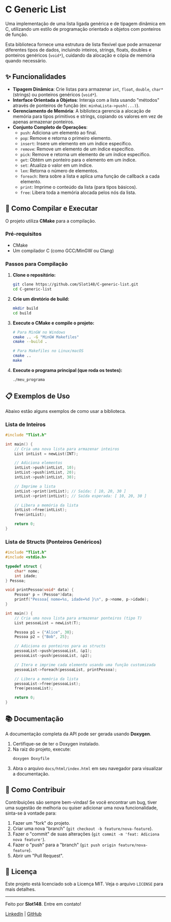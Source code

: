# C Generic List

Uma implementação de uma lista ligada genérica e de tipagem dinâmica em C, utilizando um estilo de programação orientado a objetos com ponteiros de função.

Esta biblioteca fornece uma estrutura de lista flexível que pode armazenar diferentes tipos de dados, incluindo inteiros, strings, floats, doubles e ponteiros genéricos (`void*`), cuidando da alocação e cópia de memória quando necessário.

## ✨ Funcionalidades

- **Tipagem Dinâmica**: Crie listas para armazenar `int`, `float`, `double`, `char*` (strings) ou ponteiros genéricos (`void*`).
- **Interface Orientada a Objetos**: Interaja com a lista usando "métodos" através de ponteiros de função (ex: `minhaLista->push(...)`).
- **Gerenciamento de Memória**: A biblioteca gerencia a alocação de memória para tipos primitivos e strings, copiando os valores em vez de apenas armazenar ponteiros.
- **Conjunto Completo de Operações**:
  - `push`: Adiciona um elemento ao final.
  - `pop`: Remove e retorna o primeiro elemento.
  - `insert`: Insere um elemento em um índice específico.
  - `remove`: Remove um elemento de um índice específico.
  - `pick`: Remove e retorna um elemento de um índice específico.
  - `get`: Obtém um ponteiro para o elemento em um índice.
  - `set`: Atualiza o valor em um índice.
  - `len`: Retorna o número de elementos.
  - `foreach`: Itera sobre a lista e aplica uma função de callback a cada elemento.
  - `print`: Imprime o conteúdo da lista (para tipos básicos).
  - `free`: Libera toda a memória alocada pelos nós da lista.

## 🚀 Como Compilar e Executar

O projeto utiliza **CMake** para a compilação.

### Pré-requisitos
- CMake
- Um compilador C (como GCC/MinGW ou Clang)

### Passos para Compilação

1.  **Clone o repositório:**
    ```bash
    git clone https://github.com/Slot148/C-generic-list.git
    cd C-generic-list
    ```

2.  **Crie um diretório de build:**
    ```bash
    mkdir build
    cd build
    ```

3.  **Execute o CMake e compile o projeto:**
    ```bash
    # Para MinGW no Windows
    cmake .. -G "MinGW Makefiles"
    cmake --build .

    # Para Makefiles no Linux/macOS
    cmake ..
    make
    ```

4.  **Execute o programa principal (que roda os testes):**
    ```bash
    ./meu_programa
    ```

## 📋 Exemplos de Uso

Abaixo estão alguns exemplos de como usar a biblioteca.

### Lista de Inteiros

```c
#include "Tlist.h"

int main() {
    // Cria uma nova lista para armazenar inteiros
    List intList = newList(INT);

    // Adiciona elementos
    intList->push(intList, 10);
    intList->push(intList, 20);
    intList->push(intList, 30);

    // Imprime a lista
    intList->print(intList); // Saída: [ 10, 20, 30 ]
    intList->print(intList); // Saída esperada: [ 10, 20, 30 ]

    // Libera a memória da lista
    intList->free(intList);
    free(intList);

    return 0;
}
```

### Lista de Structs (Ponteiros Genéricos)

```c
#include "Tlist.h"
#include <stdio.h>

typedef struct {
    char* nome;
    int idade;
} Pessoa;

void printPessoa(void* data) {
    Pessoa* p = (Pessoa*)data;
    printf("Pessoa{ nome=%s, idade=%d }\n", p->nome, p->idade);
}

int main() {
    // Cria uma nova lista para armazenar ponteiros (tipo T)
    List pessoaList = newList(T);

    Pessoa p1 = {"Alice", 30};
    Pessoa p2 = {"Bob", 25};

    // Adiciona os ponteiros para as structs
    pessoaList->push(pessoaList, &p1);
    pessoaList->push(pessoaList, &p2);

    // Itera e imprime cada elemento usando uma função customizada
    pessoaList->foreach(pessoaList, printPessoa);

    // Libera a memória da lista
    pessoaList->free(pessoaList);
    free(pessoaList);

    return 0;
}
```

## 📚 Documentação

A documentação completa da API pode ser gerada usando **Doxygen**.

1.  Certifique-se de ter o Doxygen instalado.
2.  Na raiz do projeto, execute:
    ```bash
    doxygen Doxyfile
    ```
3.  Abra o arquivo `docs/html/index.html` em seu navegador para visualizar a documentação.

## 🤝 Como Contribuir

Contribuições são sempre bem-vindas! Se você encontrar um bug, tiver uma sugestão de melhoria ou quiser adicionar uma nova funcionalidade, sinta-se à vontade para:

1.  Fazer um "fork" do projeto.
2.  Criar uma nova "branch" (`git checkout -b feature/nova-feature`).
3.  Fazer o "commit" de suas alterações (`git commit -m 'feat: Adiciona nova feature'`).
4.  Fazer o "push" para a "branch" (`git push origin feature/nova-feature`).
5.  Abrir um "Pull Request".

## 📜 Licença

Este projeto está licenciado sob a Licença MIT. Veja o arquivo `LICENSE` para mais detalhes.

---

Feito por **Slot148**. Entre em contato!

[LinkedIn](https://www.linkedin.com/in/nicolas-anderson-34b082302/) | [GitHub](https://github.com/Slot148)
